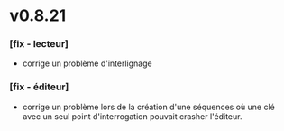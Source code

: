 # v0.8.21

### [fix - lecteur]
+ corrige un problème d'interlignage

### [fix - éditeur]
+ corrige un problème lors de la création d'une séquences où une clé avec un seul point d'interrogation pouvait crasher l'éditeur.
